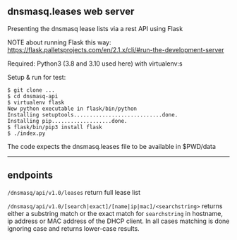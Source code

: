 
## dnsmasq.leases web server

Presenting the dnsmasq lease lists via a rest API using Flask

NOTE about running Flask this way: https://flask.palletsprojects.com/en/2.1.x/cli/#run-the-development-server 

Required: Python3 (3.8 and 3.10 used here) with virtualenv:s 

Setup & run for test:

    $ git clone ...  
    $ cd dnsmasq-api
    $ virtualenv flask
    New python executable in flask/bin/python
    Installing setuptools............................done.
    Installing pip...................done.
    $ flask/bin/pip3 install flask
    $ ./index.py

The code expects the dnsmasq.leases file to be available in $PWD/data

----

## endpoints

`/dnsmasq/api/v1.0/leases` return full lease list

`/dnsmasq/api/v1.0/[search|exact]/[name|ip|mac]/<searchstring>` returns either a substring match or the exact match for `searchstring` in hostname, ip address or MAC address of the DHCP client. In all cases matching is done ignoring case and returns lower-case results.

 